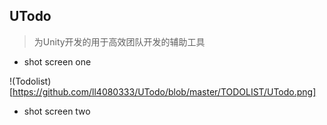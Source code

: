 ## UTodo
> 为Unity开发的用于高效团队开发的辅助工具

- shot screen one

!(Todolist)[https://github.com/ll4080333/UTodo/blob/master/TODOLIST/UTodo.png]

- shot screen two
